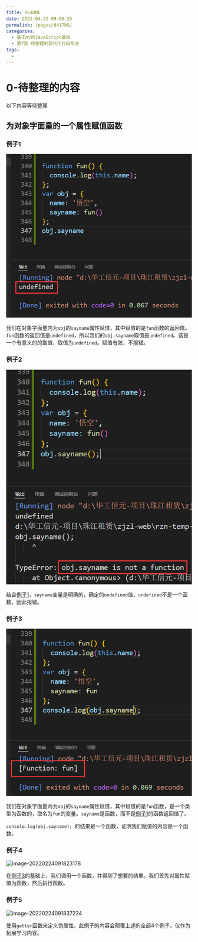 ```yaml
---
title: README
date: 2022-04-22 09:00:25
permalink: /pages/d417b5/
categories:
  - 基于mv的JavaScript基础
  - 第7章 待整理的现代化代码写法
tags:
  - 
---
```

# 0-待整理的内容
以下内容等待整理




## 为对象字面量的一个属性赋值函数


### 例子1

![image-20220224091726292](https://raw.githubusercontent.com/RuanZhongNan/img-store/main/img/image-20220224091726292.png)

我们在对象字面量内为```obj```的```sayname```属性赋值，其中赋值的是```fun```函数的返回值。```fun```函数的返回值是```undefined```，所以我们的```obj.sayname```取值是```undefined```。这是一个有意义的的取值，取值为```undefined```。赋值有效，不报错。








### 例子2

![image-20220224091808996](https://raw.githubusercontent.com/RuanZhongNan/img-store/main/img/image-20220224091808996.png)

结合[例子1](#例子1)，```sayname```变量是明确的，确定的```undefined```值，```undefined```不是一个函数，因此报错。










### 例子3

![image-20220224091655389](https://raw.githubusercontent.com/RuanZhongNan/img-store/main/img/image-20220224091655389.png)

我们在对象字面量内为```obj```的```sayname```属性赋值，其中赋值的是```fun```函数，是一个类型为函数的，取名为```fun```的变量。```sayname```是函数，而不是[例子1](#例子1)的函数返回值了。

```console.log(obj.sayname); ```的结果是一个函数，证明我们赋值的内容是一个函数。











### 例子4 <Badge text='标准正解' />

![image-20220224091823178](https://raw.githubusercontent.com/RuanZhongNan/img-store/main/img/image-20220224091823178.png)

在[例子3](#例子3)的基础上，我们调用一个函数，并得到了想要的结果。我们首先对属性赋值为函数，然后执行函数。









### 例子5 <Badge type='error' text='拓展写法' />

![image-20220224091837224](https://raw.githubusercontent.com/RuanZhongNan/img-store/main/img/image-20220224091837224.png)

使用```getter```函数来定义伪属性。此例子的内容会颠覆上述的全部4个例子。仅作为拓展学习内容。

 
